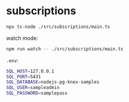 # subscriptions

```bash
npx ts-node ./src/subscriptions/main.ts
```

watch mode:

```bash
npm run watch -- ./src/subscriptions/main.ts
```

`.env`:

```bash
SQL_HOST=127.0.0.1
SQL_PORT=5431
SQL_DATABASE=nodejs-pg-knex-samples
SQL_USER=sampleadmin
SQL_PASSWORD=samplepass
```

